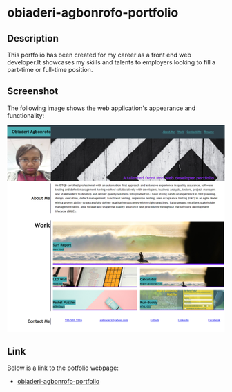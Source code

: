 # obiaderi-agbonrofo-portfolio

## Description
This portfolio has been created for my career as a front end web developer.It showcases my skills and talents to employers looking to fill a part-time or full-time position.

## Screenshot

The following image shows the web application's appearance and functionality:

![The obiaderi-agbonrofo-portfolio webpage includes a navigation bar, a header image, and cards with placeholder images for completed projects.It also has placeholder links to contact details at the bottom of the page ](/assets/images/obiaderi-agbonrofo-portfolio.png)

## Link

Below is a link to the potfolio webpage:

* [obiaderi-agbonrofo-portfolio](https://aobiaderi.github.io/obiaderi-agbonrofo-portfolio/)